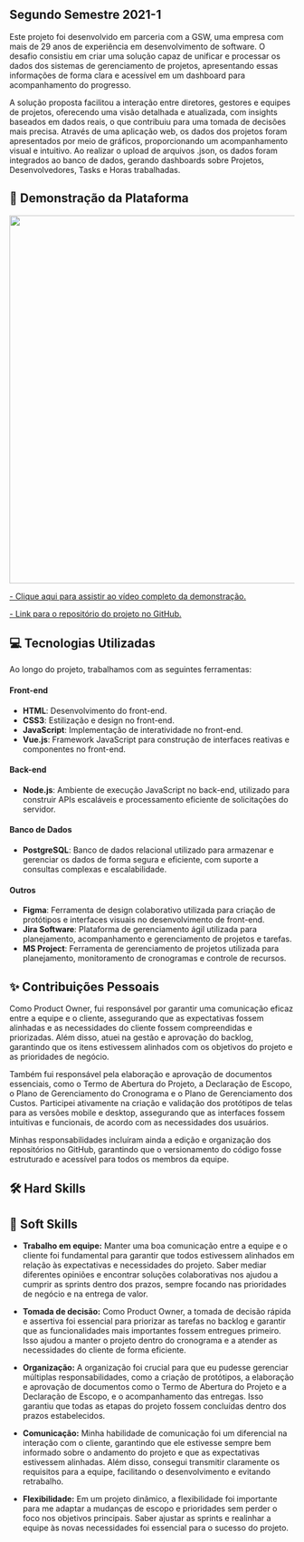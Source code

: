 ## Segundo Semestre 2021-1

Este projeto foi desenvolvido em parceria com a GSW, uma empresa com mais de 29 anos de experiência em desenvolvimento de software. O desafio consistiu em criar uma solução capaz de 
unificar e processar os dados dos sistemas de gerenciamento de projetos, apresentando essas informações de forma clara e acessível em um dashboard para acompanhamento do progresso.

A solução proposta facilitou a interação entre diretores, gestores e equipes de projetos, oferecendo uma visão detalhada e atualizada, com insights baseados em dados reais, o que 
contribuiu para uma tomada de decisões mais precisa. Através de uma aplicação web, os dados dos projetos foram apresentados por meio de gráficos, proporcionando um acompanhamento visual 
e intuitivo. Ao realizar o upload de arquivos .json, os dados foram integrados ao banco de dados, gerando dashboards sobre Projetos, Desenvolvedores, Tasks e Horas trabalhadas.

## 🚀 Demonstração da Plataforma

<p align="center">
  <img src="https://github.com/deborafaria01/TG-fatec/blob/main/Gifs/first-access.gif" style="width: 650px; height: auto;">
</p>

[- Clique aqui para assistir ao vídeo completo da demonstração.](https://www.youtube.com/watch?v=8j8ktkdrvd4)

[- Link para o repositório do projeto no GitHub.](https://github.com/deborafaria01/api-fatec-2s-gswatcher/tree/main)

## 💻 Tecnologias Utilizadas
Ao longo do projeto, trabalhamos com as seguintes ferramentas:

#### Front-end
- **HTML**: Desenvolvimento do front-end.
- **CSS3**: Estilização e design no front-end.
- **JavaScript**: Implementação de interatividade no front-end.
- **Vue.js**: Framework JavaScript para construção de interfaces reativas e componentes no front-end.

#### Back-end
- **Node.js**: Ambiente de execução JavaScript no back-end, utilizado para construir APIs escaláveis e processamento eficiente de solicitações do servidor.

#### Banco de Dados
- **PostgreSQL**: Banco de dados relacional utilizado para armazenar e gerenciar os dados de forma segura e eficiente, com suporte a consultas complexas e escalabilidade.

#### Outros
- **Figma**: Ferramenta de design colaborativo utilizada para criação de protótipos e interfaces visuais no desenvolvimento de front-end.
- **Jira Software**: Plataforma de gerenciamento ágil utilizada para planejamento, acompanhamento e gerenciamento de projetos e tarefas.
- **MS Project**: Ferramenta de gerenciamento de projetos utilizada para planejamento, monitoramento de cronogramas e controle de recursos.

## ✨ Contribuições Pessoais

Como Product Owner, fui responsável por garantir uma comunicação eficaz entre a equipe e o cliente, assegurando que as expectativas fossem alinhadas e as necessidades do cliente fossem 
compreendidas e priorizadas. Além disso, atuei na gestão e aprovação do backlog, garantindo que os itens estivessem alinhados com os objetivos do projeto e as prioridades de negócio.

Também fui responsável pela elaboração e aprovação de documentos essenciais, como o Termo de Abertura do Projeto, a Declaração de Escopo, o Plano de Gerenciamento do Cronograma e o Plano 
de Gerenciamento dos Custos. Participei ativamente na criação e validação dos protótipos de telas para as versões mobile e desktop, assegurando que as interfaces fossem intuitivas e 
funcionais, de acordo com as necessidades dos usuários.

Minhas responsabilidades incluíram ainda a edição e organização dos repositórios no GitHub, garantindo que o versionamento do código fosse estruturado e acessível para todos os membros da equipe. 

## 🛠️ Hard Skills

## 🌱 Soft Skills

- **Trabalho em equipe:** Manter uma boa comunicação entre a equipe e o cliente foi fundamental para garantir que todos estivessem alinhados em relação às expectativas e necessidades do 
projeto. Saber mediar diferentes opiniões e encontrar soluções colaborativas nos ajudou a cumprir as sprints dentro dos prazos, sempre focando nas prioridades de negócio e na entrega de 
valor.

- **Tomada de decisão:** Como Product Owner, a tomada de decisão rápida e assertiva foi essencial para priorizar as tarefas no backlog e garantir que as funcionalidades mais importantes fossem entregues primeiro. Isso ajudou a manter o projeto dentro do cronograma e a atender as necessidades do cliente de forma eficiente.

- **Organização:** A organização foi crucial para que eu pudesse gerenciar múltiplas responsabilidades, como a criação de protótipos, a elaboração e aprovação de documentos como o Termo de Abertura do Projeto e a Declaração de Escopo, e o acompanhamento das entregas. Isso garantiu que todas as etapas do projeto fossem concluídas dentro dos prazos estabelecidos.

- **Comunicação:** Minha habilidade de comunicação foi um diferencial na interação com o cliente, garantindo que ele estivesse sempre bem informado sobre o andamento do projeto e que as expectativas estivessem alinhadas. Além disso, consegui transmitir claramente os requisitos para a equipe, facilitando o desenvolvimento e evitando retrabalho.

- **Flexibilidade:** Em um projeto dinâmico, a flexibilidade foi importante para me adaptar a mudanças de escopo e prioridades sem perder o foco nos objetivos principais. Saber ajustar as sprints e realinhar a equipe às novas necessidades foi essencial para o sucesso do projeto.
